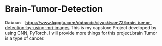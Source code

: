 # Brain-Tumor-Detection
Dataset - https://www.kaggle.com/datasets/siyashivam73/brain-tumor-detection-by-using-mri-images
This is my capstone Project developed by using CNN, PyTorch. I will provide more things for this project.brain Tumor is a type of cancer.

